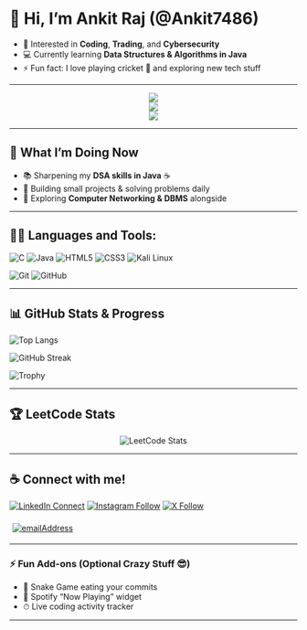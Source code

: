 # 👋 Hi, I’m Ankit Raj (@Ankit7486)

- 👀 Interested in **Coding**, **Trading**, and **Cybersecurity**  
- 💻 Currently learning **Data Structures & Algorithms in Java**  
- ⚡ Fun fact: I love playing cricket 🏏 and exploring new tech stuff  

---

<div align="center">
  <img src="http://github-profile-summary-cards.vercel.app/api/cards/profile-details?username=Ankit7486&theme=transparent" />
</div>

<div align="center">
  <img src="http://github-profile-summary-cards.vercel.app/api/cards/stats?username=Ankit7486&theme=transparent" />
</div>

<div align="center">
  <img src="https://komarev.com/ghpvc/?username=Ankit7486&label=Profile+Views&style=for-the-badge&color=grey" />
</div>

---

## 🚀 What I’m Doing Now  
- 📚 Sharpening my **DSA skills in Java** ☕  
- 🔧 Building small projects & solving problems daily  
- 🌱 Exploring **Computer Networking & DBMS** alongside  

---

## 👨‍💻 Languages and Tools:

![C](https://img.shields.io/badge/-C-000000?style=flat&logo=c&logoColor=ffffff&labelColor=A8B9CC)
![Java](https://img.shields.io/badge/Java-000000?style=flat&logo=openjdk&logoColor=white&labelColor=ffffff)
![HTML5](https://img.shields.io/badge/-HTML5-000000?style=flat&logo=html5&logoColor=E34F26&labelColor=ffffff)
![CSS3](https://img.shields.io/badge/-CSS3-000000?style=flat&logo=css3&logoColor=1572B6&labelColor=ffffff)
![Kali Linux](https://img.shields.io/badge/-Kali%20Linux-000000?style=flat&logo=kalilinux&logoColor=557C94&labelColor=ffffff)

![Git](https://img.shields.io/badge/-Git-000000?style=flat&logo=git&logoColor=F05032&labelColor=ffffff)
![GitHub](https://img.shields.io/badge/-GitHub-000000?style=flat&logo=github&logoColor=000000&labelColor=ffffff)

---

## 📊 GitHub Stats & Progress

![Top Langs](https://github-readme-stats.vercel.app/api/top-langs/?username=Ankit7486&layout=compact&theme=dark)  

![GitHub Streak](https://streak-stats.demolab.com?user=Ankit7486&theme=dark&hide_border=true)  

![Trophy](https://github-profile-trophy.vercel.app/?username=Ankit7486&theme=matrix&margin-w=10&margin-h=10)  

---

## 🏆 LeetCode Stats  

<div align="center">

![LeetCode Stats](https://leetcard.jacoblin.cool/Ankit7486?theme=dark&font=Karma&ext=contest)

</div>

---

## ☕ Connect with me! 

[![LinkedIn Connect](https://img.shields.io/badge/%20-Connect-black?color=14171A&labelColor=212121&logo=linkedin&logoColor=ffffff)](https://www.linkedin.com/in/ankit-raj-4a26b932b/)
[![Instagram Follow](https://img.shields.io/badge/%20-Follow-black?color=14171A&labelColor=1976d2&logo=instagram&logoColor=ffffff)](https://www.instagram.com/ankit.raj2508/)
[![X Follow](https://img.shields.io/badge/%20-Follow-black?color=14171A&labelColor=1976d2&logo=x&logoColor=ffffff)](https://x.com/AnkitRaj2508)  
<br />
<a href="mailto:ankit2508raj@gmail.com">
  <img style="margin: 5px"
    src="https://img.shields.io/badge/%F0%9F%93%A7%20Email-ankit2508raj%40gmail.com-brightgreen"
    alt="emailAddress"
  />
</a>

---

### ⚡ Fun Add-ons (Optional Crazy Stuff 😎)
- 🐍 Snake Game eating your commits  
- 🎵 Spotify “Now Playing” widget  
- ⏱ Live coding activity tracker  

---